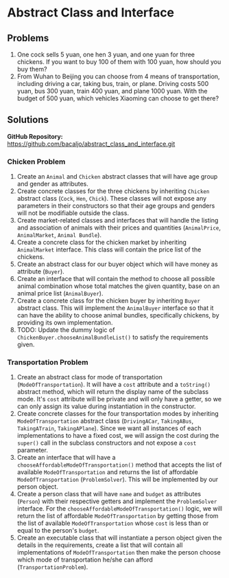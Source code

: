 # Abstract Class and Interface
## Problems
1. One cock sells 5 yuan, one hen 3 yuan, and one yuan for three chickens. If you want to buy 100 of them with 100 yuan, how should you buy them?
2. From Wuhan to Beijing you can choose from 4 means of transportation, including driving a car, taking bus, train, or plane. Driving costs 500 yuan, bus 300 yuan, train 400 yuan, and plane 1000 yuan. With the budget of 500 yuan, which vehicles Xiaoming can choose to get there?

## Solutions
**GitHub Repository:** https://github.com/bacaljo/abstract_class_and_interface.git
### Chicken Problem
1. Create an `Animal` and `Chicken` abstract classes that will have age group and gender as attributes.
2. Create concrete classes for the three chickens by inheriting `Chicken` abstract class (`Cock`, `Hen`, `Chick`). These classes will not expose any parameters in their constructors so that their age groups and genders will not be modifiable outside the class.
3. Create market-related classes and interfaces that will handle the listing and association of animals with their prices and quantities (`AnimalPrice`, `AnimalMarket`, `Animal Bundle`).
4. Create a concrete class for the chicken market by inheriting `AnimalMarket` interface. This class will contain the price list of the chickens.
5. Create an abstract class for our buyer object which will have money as attribute (`Buyer`).
6. Create an interface that will contain the method to choose all possible animal combination whose total matches the given quantity, base on an animal price list (`AnimalBuyer`). 
7. Create a concrete class for the chicken buyer by inheriting `Buyer` abstract class. This will implement the `AnimalBuyer` interface so that it can have the ability to choose animal bundles, specifically chickens, by providing its own implementation.
8. TODO: Update the dummy logic of `ChickenBuyer.chooseAnimalBundleList()` to satisfy the requirements given. 

### Transportation Problem
1. Create an abstract class for mode of transportation (`ModeOfTransportation`). It will have a `cost` attribute and a `toString()` abstract method, which will return the display name of the subclass mode. It's `cost` attribute will be private and will only have a getter, so we can only assign its value during instantiation in the constructor.
2. Create concrete classes for the four transportation modes by inheriting `ModeOfTransportation` abstract class (`DrivingACar`, `TakingABus`, `TakingATrain`, `TakingAPlane`). Since we want all instances of each implementations to have a fixed cost, we will assign the cost during the `super()` call in the subclass constructors and not expose a `cost` parameter.
3. Create an interface that will have a `chooseAffordableModeOfTransportation()` method that accepts the list of available `ModeOfTransportation` and returns the list of affordable `ModeOfTransportation` (`ProblemSolver`). This will be implemented by our person object.
4. Create a person class that will have `name` and `budget` as attributes (`Person`) with their respective getters and implement the `ProblemSolver` interface. For the `chooseAffordableModeOfTransportation()` logic, we will return the list of affordable `ModeOfTransportation` by getting those from the list of available `ModeOfTransportation` whose `cost` is less than or equal to the person's `budget`.
5. Create an executable class that will instantiate a person object given the details in the requirements, create a list that will contain all implementations of `ModeOfTransportation` then make the person choose which mode of transportation he/she can afford (`TransportationProblem`).  
